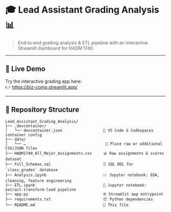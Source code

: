 # 🎓 Lead Assistant Grading Analysis 📊

> End‑to‑end grading analysis & ETL pipeline with an interactive Streamlit dashboard for HADM 1740.

---

## 🚀 Live Demo
Try the interactive grading app here:  
👉 https://biz-comp.streamlit.app/

---

## 📂 Repository Structure

```text
Lead_Assistant_Grading_Analysis/
├── .devcontainer/                         
│   └── devcontainer.json                  🐳 VS Code & Codespaces container config  
├── data/                                  
│   └── …                                   📁 Place raw or additional CSV/JSON files  
├── HADM1740_All_Major_Assignments.csv     📊 Raw assignments & scores dataset  
├── Full_Schemas.sql                       🗄️ SQL DDL for `class_grades` database  
├── Analysis.ipynb                         📈 Jupyter notebook: EDA, cleaning, feature engineering  
├── ETL.ipynb                              🔄 Jupyter notebook: extract‑transform‑load pipeline  
├── app.py                                 🌐 Streamlit app entrypoint  
├── requirements.txt                       📦 Python dependencies  
└── README.md                              📝 This file  
